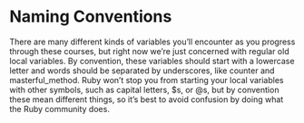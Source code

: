 # Naming Conventions

There are many different kinds of variables you’ll encounter as you progress through these courses, but right now we’re just concerned with regular old local variables. By convention, these variables should start with a lowercase letter and words should be separated by underscores, like counter and masterful_method. Ruby won’t stop you from starting your local variables with other symbols, such as capital letters, \$s, or @s, but by convention these mean different things, so it’s best to avoid confusion by doing what the Ruby community does.
